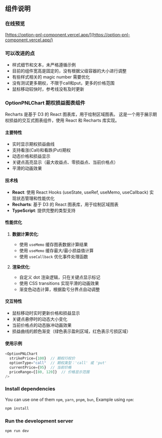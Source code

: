 ## 组件说明

### 在线预览

[https://option-pnl-component.vercel.app/](https://option-pnl-component.vercel.app/)

### 可以改进的点

- 样式细节和文本，未严格遵循示例
- 目前的组件宽高是固定的，没有根据父级容器的大小进行调整
- 有些样式相关的 magic number 需要优化
- 没有测试更多期权，不限于call和put，更多的价格范围
- 鼠标移动较快时，参考线没有及时更新

### OptionPNLChart 期权损益图表组件

Recharts 是基于 D3 的 React 图表库，用于绘制区域图表。
这是一个用于展示期权损益的交互式图表组件，使用 React 和 Recharts 库实现。

#### 主要特性

- 实时显示期权损益曲线
- 支持看涨(Call)和看跌(Put)期权
- 动态价格和损益显示
- 关键点高亮显示（最大收益点、零损益点、当前价格点）
- 平滑的动画效果

#### 技术栈

- **React**: 使用 React Hooks (useState, useRef, useMemo, useCallback) 实现状态管理和性能优化
- **Recharts**: 基于 D3 的 React 图表库，用于绘制区域图表
- **TypeScript**: 提供完整的类型支持

#### 性能优化

1. **数据计算优化**:

   - 使用 `useMemo` 缓存图表数据计算结果
   - 使用 `useMemo` 缓存最大/最小损益值计算
   - 使用 `useCallback` 优化事件处理函数

2. **渲染优化**:
   - 自定义 dot 渲染逻辑，只在关键点显示标记
   - 使用 CSS transitions 实现平滑的动画效果
   - 渐变色动态计算，根据盈亏分界点自动调整

#### 交互特性

- 鼠标移动时实时更新价格和损益显示
- 关键点悬停时的动态大小变化
- 当前价格点的动态脉冲动画效果
- 损益曲线的颜色渐变（绿色表示盈利区域，红色表示亏损区域）

#### 使用示例

```typescript
<OptionPNLChart
  strikePrice={100}  // 期权行权价
  optionType="call"  // 期权类型：'call' 或 'put'
  currentPrice={95}  // 当前价格
  priceRange={[80, 120]}  // 价格显示范围
/>
```

### Install dependencies

You can use one of them `npm`, `yarn`, `pnpm`, `bun`, Example using `npm`:

```bash
npm install
```

### Run the development server

```bash
npm run dev
```
